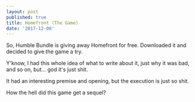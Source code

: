 ```yaml
---
layout: post
published: true
title: Homefront (The Game)
date: '2017-12-08'
---
```

So, Humble Bundle is giving away Homefront for free. Downloaded it and decided to give the game a try.

Y'know, I had this whole idea of what to write about it, just why it was bad, and so on, but... god it's just shit.

It had an interesting premise and opening, but the execution is just so shit.

How the hell did this game get a sequel?